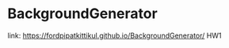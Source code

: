 #                                                                           BackgroundGenerator 
link: https://fordpipatkittikul.github.io/BackgroundGenerator/
HW1
